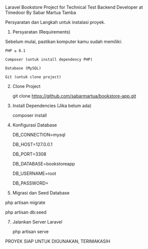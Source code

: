 Laravel Bookstore Project for Technical Test Backend Developer at Timedoor By Sabar Martua Tamba

Persyaratan dan Langkah untuk instalasi proyek.

1. Persyaratan (Requirements)

Sebelum mulai, pastikan komputer kamu sudah memiliki:

    PHP ≥ 8.1

    Composer (untuk install dependency PHP)

    Database (MySQL)

    Git (untuk clone project)

2. Clone Project

    git clone https://github.com/sabarmartua/bookstore-app.git

3. Install Dependencies (Jika belum ada)

    composer install

4. Konfigurasi Database
   

    DB_CONNECTION=mysql
   
    DB_HOST=127.0.0.1
   
    DB_PORT=3308
   
    DB_DATABASE=bookstoreapp
   
    DB_USERNAME=root
   
    DB_PASSWORD=
   

6.  Migrasi dan Seed Database

   php artisan migrate
   
   php artisan db:seed

7. Jalankan Server Laravel

   php artisan serve

PROYEK SIAP UNTUK DIGUNAKAN, TERIMAKASIH
